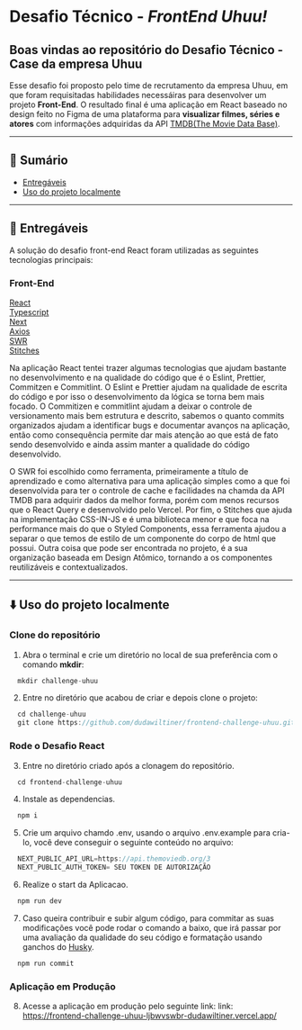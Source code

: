 # Desafio Técnico - _FrontEnd Uhuu!_

## Boas vindas ao repositório do Desafio Técnico - Case da empresa Uhuu

Esse desafio foi proposto pelo time de recrutamento da empresa Uhuu, em que foram requisitadas habilidades necessáiras para desenvolver um projeto **Front-End**. O resultado final é uma aplicação em React baseado no design feito no Figma de uma plataforma para **visualizar filmes, séries e atores** com informações adquiridas da API [TMDB(The Movie Data Base)](https://developer.themoviedb.org/reference/intro/getting-started).

---

## 📌 Sumário

- [Entregáveis](#entregáveis)
- [Uso do projeto localmente](#uso-do-projeto-localmente)

---

## 🚀 Entregáveis

A solução do desafio front-end React foram utilizadas as seguintes tecnologias principais:

### Front-End

[React](https://reactjs.org/)<br>
[Typescript](https://www.typescriptlang.org/)<br>
[Next](https://nextjs.org/)<br>
[Axios](https://axios-http.com/docs/intro/)<br>
[SWR](https://swr.vercel.app/pt-BR)<br>
[Stitches](https://stitches.dev/)<br>

Na aplicação React tentei trazer algumas tecnologias que ajudam bastante no desenvolvimento e na qualidade do código que é o Eslint, Prettier, Commitzen e Commitlint. O Eslint e Prettier ajudam na qualidade de escrita do código e por isso o desenvolvimento da lógica se torna bem mais focado. O Commitizen e commitlint ajudam a deixar o controle de versionamento mais bem estrutura e descrito, sabemos o quanto commits organizados ajudam a identificar bugs e documentar avanços na aplicação, então como consequência permite dar mais atenção ao que está de fato sendo desenvolvido e ainda assim manter a qualidade do código desenvolvido. 

O SWR foi escolhido como ferramenta, primeiramente a título de aprendizado e como alternativa para uma aplicação simples como a que foi desenvolvida para ter o controle de cache e facilidades na chamda da API TMDB para adquirir dados da melhor forma, porém com menos recursos que o React Query e desenvolvido pelo Vercel. Por fim, o Stitches que ajuda na implementação CSS-IN-JS e é uma biblioteca menor e que foca na performance mais do que o Styled Components, essa ferramenta ajudou a separar o que temos de estilo de um componente do corpo de html que possui. Outra coisa que pode ser encontrada no projeto, é a sua organização baseada em Design Atômico, tornando a os componentes reutilizáveis e contextualizados.

---

## ⬇️ Uso do projeto localmente

### Clone do repositório

1. Abra o terminal e crie um diretório no local de sua preferência com o comando **mkdir**:

```javascript
  mkdir challenge-uhuu
```

2. Entre no diretório que acabou de criar e depois clone o projeto:

```javascript
  cd challenge-uhuu
  git clone https://github.com/dudawiltiner/frontend-challenge-uhuu.git
```

### Rode o Desafio React

3. Entre no diretório criado após a clonagem do repositório.

```javascript
  cd frontend-challenge-uhuu
```

4. Instale as dependencias.

```javascript
  npm i
```

5. Crie um arquivo chamdo .env, usando o arquivo .env.example para cria-lo, você deve conseguir o seguinte conteúdo no arquivo:

```javascript
  NEXT_PUBLIC_API_URL=https://api.themoviedb.org/3
  NEXT_PUBLIC_AUTH_TOKEN= SEU TOKEN DE AUTORIZAÇÃO
```

6. Realize o start da Aplicacao.

```javascript
  npm run dev
```

7. Caso queira contribuir e subir algum código, para commitar as suas modificações você pode rodar o comando a baixo, que irá passar por uma avaliação da qualidade do seu código e formatação usando ganchos do [Husky](https://typicode.github.io/husky/).

```javascript
  npm run commit
```

### Aplicação em Produção

8. Acesse a aplicação em produção pelo seguinte link:
   link: https://frontend-challenge-uhuu-ljbwvswbr-dudawiltiner.vercel.app/

